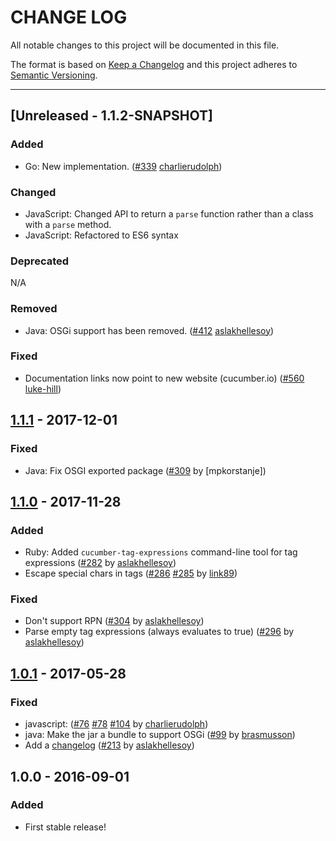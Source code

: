 # CHANGE LOG
All notable changes to this project will be documented in this file.

The format is based on [Keep a Changelog](http://keepachangelog.com/)
and this project adheres to [Semantic Versioning](http://semver.org/).

----
## [Unreleased - 1.1.2-SNAPSHOT]

### Added
* Go: New implementation.
  ([#339](https://github.com/cucumber/cucumber/pull/339)
   [charlierudolph])

### Changed
* JavaScript: Changed API to return a `parse` function rather than a class with a `parse` method.
* JavaScript: Refactored to ES6 syntax

### Deprecated
N/A

### Removed
* Java: OSGi support has been removed.
  ([#412](https://github.com/cucumber/cucumber/issues/412)
   [aslakhellesoy])

### Fixed
* Documentation links now point to new website (cucumber.io)
  ([#560](https://github.com/cucumber/cucumber/issues/560)
   [luke-hill])

## [1.1.1] - 2017-12-01

### Fixed
* Java: Fix OSGI exported package
  ([#309](https://github.com/cucumber/cucumber/pull/309)
   by [mpkorstanje])

## [1.1.0] - 2017-11-28

### Added
* Ruby: Added `cucumber-tag-expressions` command-line tool for tag expressions
  ([#282](https://github.com/cucumber/cucumber/pull/282)
   by [aslakhellesoy])
* Escape special chars in tags
  ([#286](https://github.com/cucumber/cucumber/pull/286)
   [#285](https://github.com/cucumber/cucumber/issues/285)
   by [link89])

### Fixed
* Don't support RPN
  ([#304](https://github.com/cucumber/cucumber/issues/304)
   by [aslakhellesoy])
* Parse empty tag expressions (always evaluates to true)
  ([#296](https://github.com/cucumber/cucumber/issues/296)
   by [aslakhellesoy])

## [1.0.1] - 2017-05-28

### Fixed
* javascript:
  ([#76](https://github.com/cucumber/cucumber/pull/76)
   [#78](https://github.com/cucumber/cucumber/pull/78)
   [#104](https://github.com/cucumber/cucumber/issues/104)
   by [charlierudolph])
* java: Make the jar a bundle to support OSGi
  ([#99](https://github.com/cucumber/cucumber/pull/99)
    by [brasmusson])
* Add a [changelog](keepachangelog.com)
  ([#213](https://github.com/cucumber/cucumber/issues/213)
   by [aslakhellesoy])

## 1.0.0 - 2016-09-01

### Added

* First stable release!

<!-- Releases -->
[Unreleased]: https://github.com/cucumber/cucumber/compare/tag-expressions-v1.1.1...master
[1.1.1]: https://github.com/cucumber/cucumber/compare/tag-expressions-v1.1.0...v1.1.1
[1.1.0]: https://github.com/cucumber/cucumber/compare/tag-expressions-v1.0.1...v1.1.0
[1.0.1]:      https://github.com/cucumber/cucumber/releases/tag/tag-expressions-v1.0.1

<!-- Contributors -->
[aslakhellesoy]:    https://github.com/aslakhellesoy
[brasmusson]:       https://github.com/brasmusson
[charlierudolph]:   https://github.com/charlierudolph
[link89]:           https://github.com/link89
[luke-hill]:        https://github.com/luke-hill
